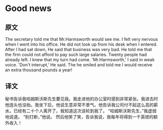 # Good news

## 原文

The secretary told me that Mr.Harmsworth would see me. I felt very nervous when I went into his office. He did not look up from his desk when I entered. After I had sat down, He said that business was very bad. He told me that the firm could not afford to pay such large salaries. Twenty people had already left. I knew that my turn had come.
'Mr.Harmsworth,' I said in weak voice.
'Don't interupt,' He said.
The he smiled and told me I would receive an extra thousand pounds a year!

## 译文

秘书告诉我哈姆斯沃斯先生要见我。我走进他的办公室时感到非常紧张。我进去时他连头也没抬。我坐下后，他说生意非常不景气。他告诉我公司付不起这么高的薪水。已经有二十个人离开了。我知道这次该轮到我了。
“哈姆斯沃斯先生，”我虚弱地说道。
“别打断，”他说。
然后他笑了笑，告诉我说，我每年将得到一千英镑的额外收入！
